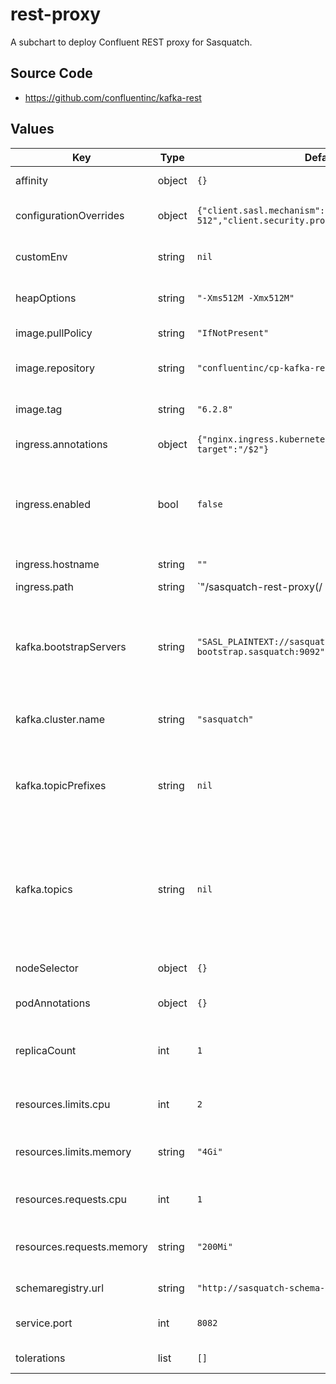 # rest-proxy

A subchart to deploy Confluent REST proxy for Sasquatch.

## Source Code

* <https://github.com/confluentinc/kafka-rest>

## Values

| Key | Type | Default | Description |
|-----|------|---------|-------------|
| affinity | object | `{}` | Affinity configuration. |
| configurationOverrides | object | `{"client.sasl.mechanism":"SCRAM-SHA-512","client.security.protocol":"SASL_PLAINTEXT"}` | Kafka REST configuration options |
| customEnv | string | `nil` | Kafka REST additional env variables |
| heapOptions | string | `"-Xms512M -Xmx512M"` | Kafka REST proxy JVM Heap Option |
| image.pullPolicy | string | `"IfNotPresent"` | Image pull policy. |
| image.repository | string | `"confluentinc/cp-kafka-rest"` | Kafka REST proxy image repository. |
| image.tag | string | `"6.2.8"` | Kafka REST proxy image tag. |
| ingress.annotations | object | `{"nginx.ingress.kubernetes.io/rewrite-target":"/$2"}` | Ingress annotations. |
| ingress.enabled | bool | `false` | Enable Ingress. This should be true to create an ingress rule for the application. |
| ingress.hostname | string | `""` | Ingress hostname. |
| ingress.path | string | `"/sasquatch-rest-proxy(/|$)(.*)"` | Ingress path. |
| kafka.bootstrapServers | string | `"SASL_PLAINTEXT://sasquatch-kafka-bootstrap.sasquatch:9092"` | Kafka bootstrap servers, use the internal listerner on port 9092 wit SASL connection. |
| kafka.cluster.name | string | `"sasquatch"` | Name of the Strimzi Kafka cluster. |
| kafka.topicPrefixes | string | `nil` | List of topic prefixes to use when exposing Kafka topics to the REST Proxy v2 API. |
| kafka.topics | string | `nil` | List of Kafka topics to create via Strimzi. Alternatively topics can be created using the REST Proxy v3 API. |
| nodeSelector | object | `{}` | Node selector configuration. |
| podAnnotations | object | `{}` | Pod annotations. |
| replicaCount | int | `1` | Number of Kafka REST proxy pods to run in the deployment. |
| resources.limits.cpu | int | `2` | Kafka REST proxy cpu limits |
| resources.limits.memory | string | `"4Gi"` | Kafka REST proxy memory limits |
| resources.requests.cpu | int | `1` | Kafka REST proxy cpu requests |
| resources.requests.memory | string | `"200Mi"` | Kafka REST proxy memory requests |
| schemaregistry.url | string | `"http://sasquatch-schema-registry.sasquatch:8081"` | Schema registry URL |
| service.port | int | `8082` | Kafka REST proxy service port |
| tolerations | list | `[]` | Tolerations configuration. |
